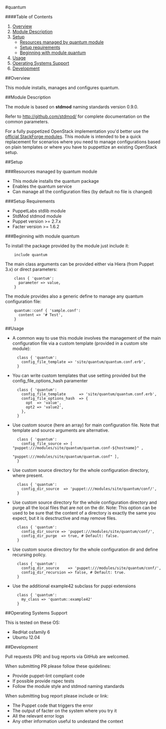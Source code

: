#quantum

####Table of Contents

1. [Overview](#overview)
2. [Module Description](#module-description)
3. [Setup](#setup)
    * [Resources managed by quantum module](#resources-managed-by-quantum-module)
    * [Setup requirements](#setup-requirements)
    * [Beginning with module quantum](#beginning-with-module-quantum)
4. [Usage](#usage)
5. [Operating Systems Support](#operating-systems-support)
6. [Development](#development)

##Overview

This module installs, manages and configures quantum.

##Module Description

The module is based on **stdmod** naming standards version 0.9.0.

Refer to http://github.com/stdmod/ for complete documentation on the common parameters.

For a fully puppetized OpenStack implementation you'd better use the [official StackForge modules](https://github.com/stackforge/puppet-openstack).
This module is intended to be a quick replacement for scenarios where you need to manage configurations based on plain templates or where you have to puppettize an existing OpenStack setup.

##Setup

###Resources managed by quantum module
* This module installs the quantum package
* Enables the quantum service
* Can manage all the configuration files (by default no file is changed)

###Setup Requirements
* PuppetLabs stdlib module
* StdMod stdmod module
* Puppet version >= 2.7.x
* Facter version >= 1.6.2

###Beginning with module quantum

To install the package provided by the module just include it:

        include quantum

The main class arguments can be provided either via Hiera (from Puppet 3.x) or direct parameters:

        class { 'quantum':
          parameter => value,
        }

The module provides also a generic define to manage any quantum configuration file:

        quantum::conf { 'sample.conf':
          content => '# Test',
        }


##Usage

* A common way to use this module involves the management of the main configuration file via a custom template (provided in a custom site module):

        class { 'quantum':
          config_file_template => 'site/quantum/quantum.conf.erb',
        }

* You can write custom templates that use setting provided but the config_file_options_hash paramenter

        class { 'quantum':
          config_file_template      => 'site/quantum/quantum.conf.erb',
          config_file_options_hash  => {
            opt  => 'value',
            opt2 => 'value2',
          },
        }

* Use custom source (here an array) for main configuration file. Note that template and source arguments are alternative.

        class { 'quantum':
          config_file_source => [ "puppet:///modules/site/quantum/quantum.conf-${hostname}" ,
                                  "puppet:///modules/site/quantum/quantum.conf" ],
        }


* Use custom source directory for the whole configuration directory, where present.

        class { 'quantum':
          config_dir_source  => 'puppet:///modules/site/quantum/conf/',
        }

* Use custom source directory for the whole configuration directory and purge all the local files that are not on the dir.
  Note: This option can be used to be sure that the content of a directory is exactly the same you expect, but it is desctructive and may remove files.

        class { 'quantum':
          config_dir_source => 'puppet:///modules/site/quantum/conf/',
          config_dir_purge  => true, # Default: false.
        }

* Use custom source directory for the whole configuration dir and define recursing policy.

        class { 'quantum':
          config_dir_source    => 'puppet:///modules/site/quantum/conf/',
          config_dir_recursion => false, # Default: true.
        }


* Use the additional example42 subclass for puppi extensions

        class { 'quantum':
          my_class => 'quantum::example42'
        }


##Operating Systems Support

This is tested on these OS:
- RedHat osfamily 6
- Ubuntu 12.04


##Development

Pull requests (PR) and bug reports via GitHub are welcomed.

When submitting PR please follow these quidelines:
- Provide puppet-lint compliant code
- If possible provide rspec tests
- Follow the module style and stdmod naming standards

When submitting bug report please include or link:
- The Puppet code that triggers the error
- The output of facter on the system where you try it
- All the relevant error logs
- Any other information useful to undestand the context
